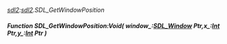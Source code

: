 _[sdl2](../../modules/sdl2/sdl2-module.md):[sdl2](../../modules/sdl2/sdl2-module.md).SDL\_GetWindowPosition_
##### Function SDL\_GetWindowPosition:Void( window_:[SDL_Window](../../modules/sdl2/sdl2-sdl_window.md) Ptr,x_:[Int](../../modules/wonkey/wonkey-types-int.md) Ptr,y_:[Int](../../modules/wonkey/wonkey-types-int.md) Ptr )
